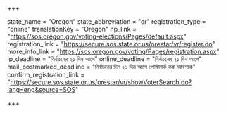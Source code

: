 +++

state_name = "Oregon"
state_abbreviation = "or"
registration_type = "online"
translationKey = "Oregon"
hp_link = "https://sos.oregon.gov/voting-elections/Pages/default.aspx"
registration_link = "https://secure.sos.state.or.us/orestar/vr/register.do"
more_info_link = "https://sos.oregon.gov/voting/Pages/registration.aspx"
ip_deadline = "নির্বাচনের ২১ দিন আগে"
online_deadline = "নির্বাচনের ২১ দিন আগে"
mail_postmarked_deadline = "নির্বাচনের দিন ২১ দিন আগে পোস্টমার্ক করা আবশ্যক"
confirm_registration_link = "https://secure.sos.state.or.us/orestar/vr/showVoterSearch.do?lang=eng&source=SOS"

+++